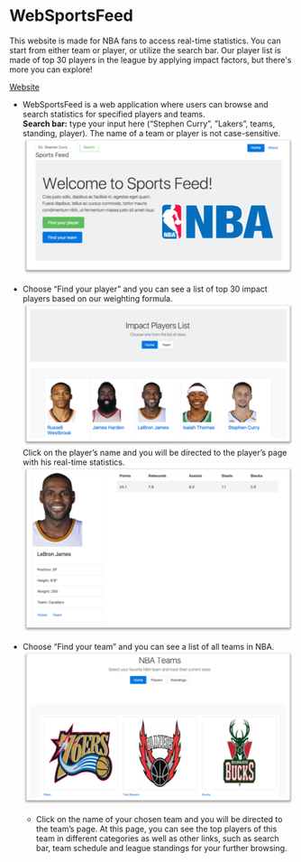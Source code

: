 # WebSportsFeed
This website is made for NBA fans to access real-time statistics. You can start from either team or player, or utilize the search bar. Our player list is made of top 30 players in the league by applying impact factors, but there's more you can explore!

[Website](https://nbafeeds.herokuapp.com/)

* WebSportsFeed is a web application where users can browse and search statistics for specified players and teams.  
**Search bar:** type your input here (“Stephen Curry”, ”Lakers”, teams, standing, player). The name of a team or player is not case-sensitive.
![Home](home.png)

* Choose “Find your player” and you can see a list of top 30 impact players based on our weighting formula.
![Player](player.png)
Click on the player’s name and you will be directed to the player’s page with his real-time statistics.
![Player Page](player1.png)

* Choose “Find your team” and you can see a list of all teams in NBA.
![Team Page](team.png)
  * Click on the name of your chosen team and you will be directed to the team’s page. At this page, you can see the top players of this team in different categories as well as other links, such as search bar, team schedule and league standings for your further browsing.
